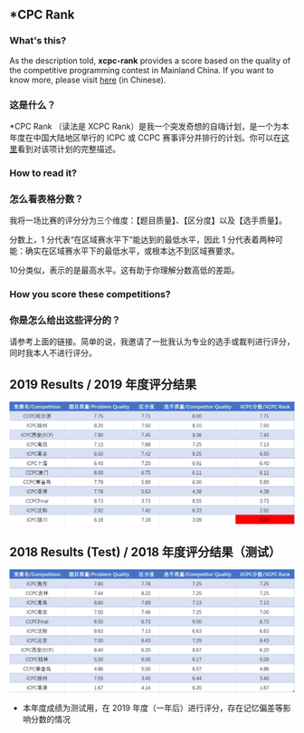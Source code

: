 ## \*CPC Rank

### What's this?
As the description told, **xcpc-rank** provides a score based on the quality of the competitive programming contest in Mainland China. If you want to know more, please visit [here](https://zhuanlan.zhihu.com/p/81155749) (in Chinese).

### 这是什么？
\*CPC Rank （读法是 XCPC Rank）是我一个突发奇想的自嗨计划，是一个为本年度在中国大陆地区举行的 ICPC 或 CCPC 赛事评分并排行的计划。你可以在[这里](https://zhuanlan.zhihu.com/p/81155749)看到对该项计划的完整描述。

### How to read it?

### 怎么看表格分数？
我将一场比赛的评分分为三个维度：【题目质量】、【区分度】以及【选手质量】。

分数上，1 分代表“在区域赛水平下”能达到的最低水平，因此 1 分代表着两种可能：确实在区域赛水平下的最低水平，或根本达不到区域赛要求。

10分类似，表示的是最高水平。这有助于你理解分数高低的差距。

### How you score these competitions?

### 你是怎么给出这些评分的？
请参考上面的链接。简单的说，我邀请了一批我认为专业的选手或裁判进行评分，同时我本人不进行评分。

## 2019 Results / 2019 年度评分结果
![XCPC 2019 Rank](xcpcrank2019.png)

## 2018 Results (Test) / 2018 年度评分结果（测试）
![XCPC 2018 Rank](xcpcrank2018.png)
* 本年度成绩为测试用，在 2019 年度（一年后）进行评分，存在记忆偏差等影响分数的情况

